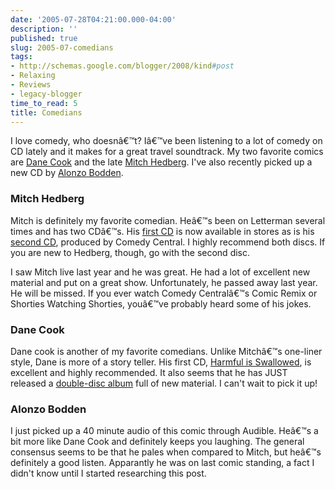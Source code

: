 ```yaml
---
date: '2005-07-28T04:21:00.000-04:00'
description: ''
published: true
slug: 2005-07-comedians
tags:
- http://schemas.google.com/blogger/2008/kind#post
- Relaxing
- Reviews
- legacy-blogger
time_to_read: 5
title: Comedians
---
```


I love comedy, who doesnâ€™t? Iâ€™ve been listening to a lot of comedy on CD lately and it makes for a great travel soundtrack. My two favorite comics are [Dane Cook](http://www.danecook.com/) and the late [Mitch Hedberg](http://www.mitchhedberg.net/). I've also recently picked up a new CD by [Alonzo Bodden](http://www.amazon.com/exec/obidos/ASIN/B00005A0BA/qid=1122553654/sr=2-1/ref=pd_bbs_b_2_1/102-9141661-0839330).

<h3>Mitch Hedberg</h3>

Mitch is definitely my favorite comedian. Heâ€™s been on Letterman several times and has two CDâ€™s. His [first CD](http://www.amazon.com/exec/obidos/tg/detail/-/B0000YTOQM/qid=1122553318/sr=8-2/ref=pd_bbs_2/102-9141661-0839330?v=glance&amp;s=music&amp;n=507846) is now available in stores as is his [second CD](http://www.amazon.com/exec/obidos/tg/detail/-/B0000DZ3HR/qid=1122553318/sr=8-1/ref=pd_bbs_1/102-9141661-0839330?v=glance&amp;s=music&amp;n=507846), produced by Comedy Central. I highly recommend both discs. If you are new to Hedberg, though, go with the second disc.

I saw Mitch live last year and he was great. He had a lot of excellent new material and put on a great show. Unfortunately, he passed away last year. He will be missed. If you ever watch Comedy Centralâ€™s Comic Remix or Shorties Watching Shorties, youâ€™ve probably heard some of his jokes.

<h3>Dane Cook</h3>

Dane cook is another of my favorite comedians. Unlike Mitchâ€™s one-liner style, Dane is more of a story teller. His first CD, [Harmful is Swallowed](http://www.amazon.com/exec/obidos/ASIN/B00009V7U2/qid=1122553515/sr=2-2/ref=pd_bbs_b_2_2/102-9141661-0839330), is excellent and highly recommended. It also seems that he has JUST released a [double-disc album](http://www.amazon.com/exec/obidos/ASIN/B00009V7U2/qid=1122553515/sr=2-2/ref=pd_bbs_b_2_2/102-9141661-0839330) full of new material. I can't wait to pick it up!

<h3>Alonzo Bodden</h3>

I just picked up a 40 minute audio of this comic through Audible. Heâ€™s a bit more like Dane Cook and definitely keeps you laughing. The general consensus seems to be that he pales when compared to Mitch, but heâ€™s definitely a good listen. Apparantly he was on last comic standing, a fact I didn't know until I started researching this post.